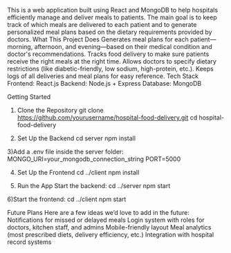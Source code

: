 This is a web application built using React and MongoDB to help hospitals efficiently manage and deliver meals to patients. The main goal is to keep track of which meals are delivered to each patient and to generate personalized meal plans based on the dietary requirements provided by doctors.
What This Project Does
Generates meal plans for each patient—morning, afternoon, and evening—based on their medical condition and doctor's recommendations.
Tracks food delivery to make sure patients receive the right meals at the right time.
Allows doctors to specify dietary restrictions (like diabetic-friendly, low sodium, high-protein, etc.).
Keeps logs of all deliveries and meal plans for easy reference.
Tech Stack
Frontend: React.js
Backend: Node.js + Express
Database: MongoDB

Getting Started

1. Clone the Repository
git clone https://github.com/yourusername/hospital-food-delivery.git
cd hospital-food-delivery

2. Set Up the Backend
cd server
npm install

3)Add a .env file inside the server folder:
MONGO_URI=your_mongodb_connection_string
PORT=5000

4) Set Up the Frontend
cd ../client
npm install

5) Run the App
Start the backend:
cd ../server
npm start

6)Start the frontend:
cd ../client
npm start

Future Plans
Here are a few ideas we’d love to add in the future:
Notifications for missed or delayed meals
Login system with roles for doctors, kitchen staff, and admins
Mobile-friendly layout
Meal analytics (most prescribed diets, delivery efficiency, etc.)
Integration with hospital record systems
